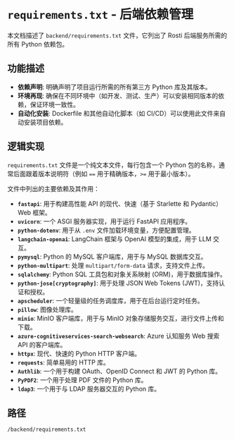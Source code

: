# `requirements.txt` - 后端依赖管理

本文档描述了 `backend/requirements.txt` 文件，它列出了 Rosti 后端服务所需的所有 Python 依赖包。

## 功能描述
*   **依赖声明**: 明确声明了项目运行所需的所有第三方 Python 库及其版本。
*   **环境再现**: 确保在不同环境中（如开发、测试、生产）可以安装相同版本的依赖，保证环境一致性。
*   **自动化安装**: Dockerfile 和其他自动化脚本（如 CI/CD）可以使用此文件来自动安装项目依赖。

## 逻辑实现
`requirements.txt` 文件是一个纯文本文件，每行包含一个 Python 包的名称，通常后面跟着版本说明符（例如 `==` 用于精确版本，`>=` 用于最小版本）。

文件中列出的主要依赖及其作用：
*   **`fastapi`**: 用于构建高性能 API 的现代、快速（基于 Starlette 和 Pydantic）Web 框架。
*   **`uvicorn`**: 一个 ASGI 服务器实现，用于运行 FastAPI 应用程序。
*   **`python-dotenv`**: 用于从 `.env` 文件加载环境变量，方便配置管理。
*   **`langchain-openai`**: LangChain 框架与 OpenAI 模型的集成，用于 LLM 交互。
*   **`pymysql`**: Python 的 MySQL 客户端库，用于与 MySQL 数据库交互。
*   **`python-multipart`**: 处理 `multipart/form-data` 请求，支持文件上传。
*   **`sqlalchemy`**: Python SQL 工具包和对象关系映射 (ORM)，用于数据库操作。
*   **`python-jose[cryptography]`**: 用于处理 JSON Web Tokens (JWT)，支持认证和授权。
*   **`apscheduler`**: 一个轻量级的任务调度库，用于在后台运行定时任务。
*   **`pillow`**: 图像处理库。
*   **`minio`**: MinIO 客户端库，用于与 MinIO 对象存储服务交互，进行文件上传和下载。
*   **`azure-cognitiveservices-search-websearch`**: Azure 认知服务 Web 搜索 API 的客户端库。
*   **`httpx`**: 现代、快速的 Python HTTP 客户端。
*   **`requests`**: 简单易用的 HTTP 库。
*   **`Authlib`**: 一个用于构建 OAuth、OpenID Connect 和 JWT 的 Python 库。
*   **`PyPDF2`**: 一个用于处理 PDF 文件的 Python 库。
*   **`ldap3`**: 一个用于与 LDAP 服务器交互的 Python 库。

## 路径
`/backend/requirements.txt`